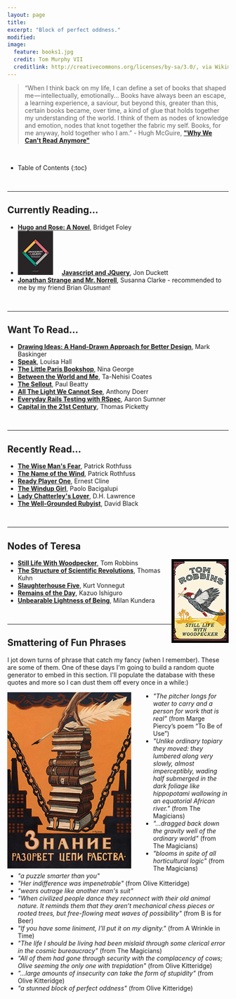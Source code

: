 ```yaml
---
layout: page
title:
excerpt: "Block of perfect oddness."
modified:
image:
  feature: books1.jpg
  credit: Tom Murphy VII
  creditlink: http://creativecommons.org/licenses/by-sa/3.0/, via Wikimedia Commons
---
```


>“When I think back on my life, I can define a set of books that shaped me — intellectually, emotionally... Books have always been an escape, a learning experience, a saviour, but beyond this, greater than this, certain books became, over time, a kind of glue that holds together my understanding of the world. I think of them as nodes of knowledge and emotion, nodes that knot together the fabric my self. Books, for me anyway, hold together who I am.” - Hugh McGuire, [**"Why We Can't Read Anymore"**](https://medium.com/@hughmcguire/why-can-t-we-read-anymore-503c38c131fe)

<br/>

* Table of Contents
{:toc}

<br/>

---


## Currently Reading...
* [**Hugo and Rose: A Novel**](http://www.amazon.com/Hugo-Rose-Novel-Bridget-Foley/dp/1250055792), Bridget Foley
* <img style="padding-right: 20px" src="/images/javascript-and-jquery-book-cover.png">[**Javascript and JQuery**](http://javascriptbook.com/), Jon Duckett
* [**Jonathan Strange and Mr. Norrell**](http://en.wikipedia.org/wiki/Jonathan_Strange_%26_Mr_Norrell), Susanna Clarke - recommended to me by my friend Brian Glusman!


<br/>



---

## Want To Read...
* [**Drawing Ideas: A Hand-Drawn Approach for Better Design**](http://www.amazon.com/Drawing-Ideas-Hand-Drawn-Approach-Better/dp/0385344627), Mark Baskinger
* [**Speak**](http://www.amazon.com/gp/product/0062391194), Louisa Hall
* [**The Little Paris Bookshop**](http://www.amazon.com/gp/product/0553418777), Nina George
* [**Between the World and Me**](http://www.amazon.com/dp/0812993543), Ta-Nehisi Coates
* [**The Sellout**](http://www.amazon.com/The-Sellout-Novel-Paul-Beatty/dp/0374260508), Paul Beatty
* [**All The Light We Cannot See**](http://www.amazon.com/All-Light-We-Cannot-See/dp/1476746583), Anthony Doerr
* [**Everyday Rails Testing with RSpec**](https://leanpub.com/everydayrailsrspec?utm_content=buffer6b50a&utm_medium=social&utm_source=twitter.com&utm_campaign=buffer), Aaron Sumner
* [**Capital in the 21st Century**](http://www.amazon.com/Capital-Twenty-First-Century-Thomas-Piketty/dp/067443000X), Thomas Picketty


<!-- * [**Git for Teams**](http://gitforteams.com/), Emma Jane Westby -->

<!-- Nicely Said: Writing for the Web with Style and Purpose -->

<!-- Riotous Assembly, Tom Sharpe -->

<!-- DEPT. OF SPECULATION, Jenny Offill -->

<!-- HOLD STILL: A Memoir with Photographs, Sally Mann -->

<!-- The Unfortunate Importance of Beauty, Amanda Filipacchi -->

<!-- Selfish, Shallow, and Self-Absorbed: Sixteen Writers on the Decision Not to Have Kids -->

<!-- Two Books from Tattered Cover -->

<!-- Charles Taylor book at Tattered Cover -->

<!-- * [**The Wallcreeper**](http://www.amazon.com/The-Wallcreeper-Nell-Zink/dp/0989760715), Nell Zink -->



<br/>

---

## Recently Read...

* [**The Wise Man's Fear**](http://www.amazon.com/The-Wise-Mans-Fear-Kingkiller/dp/0756407915), Patrick Rothfuss
* [**The Name of the Wind**](http://www.amazon.com/Name-Wind-Kingkiller-Chronicle/dp/0756404746/ref=sr_1_1?s=books&ie=UTF8&qid=1437298364&sr=1-1&keywords=name+of+the+wind&pebp=1437298365619&perid=10FJZ4KEYJAPT3MYGPQR), Patrick Rothfuss
* [**Ready Player One**](http://www.amazon.com/Ready-Player-One-A-Novel/dp/0307887448), Ernest Cline
* [**The Windup Girl**](http://www.amazon.com/The-Windup-Girl-Paolo-Bacigalupi/dp/1597801585), Paolo Bacigalupi
* [**Lady Chatterley's Lover**](http://www.amazon.com/Lady-Chatterleys-Lover-Unexpurgated-Edition-ebook/dp/B003VPX1XY), D.H. Lawrence
* [**The Well-Grounded Rubyist**](http://www.manning.com/black2/), David Black



<br/>

---

## Nodes of Teresa


<img style="float: right; border: 5px solid black" src="/images/stilllife.jpg">

* [**Still Life With Woodpecker**](http://www.amazon.com/Still-Life-Woodpecker-Tom-Robbins/dp/0553348973), Tom Robbins
* [**The Structure of Scientific Revolutions**](http://en.wikipedia.org/wiki/The_Structure_of_Scientific_Revolutions), Thomas Kuhn
* [**Slaughterhouse Five**](http://www.amazon.com/Slaughterhouse-Five-Kurt-Vonnegut/dp/0440180295), Kurt Vonnegut
* [**Remains of the Day**](http://www.amazon.com/The-Remains-Day-Kazuo-Ishiguro/dp/0679731725), Kazuo Ishiguro
* [**Unbearable Lightness of Being**](http://www.amazon.com/Unbearable-Lightness-Being-Milan-Kundera/dp/0060932139), Milan Kundera

<br/>

---

## Smattering of Fun Phrases
I jot down turns of phrase that catch my fancy (when I remember). These are some of them. One of these days I'm going to build a random quote generator to embed in this section. I'll populate the database with these quotes and more so I can dust them off every once in a while:)

<img style="float: left; padding-right: 50px" src="/images/books-to-set-you-free.jpg" alt="Znaniye razorvet tsepi rabstva [Knowledge will break the chains of slavery], a poster by Alexei Radakov (1872-1942).">

* <em>"The pitcher longs for water to carry and a person for work that is real"</em> (from Marge Piercy’s poem “To Be of Use”)
* <em>"Unlike ordinary topiary they moved: they lumbered along very slowly, almost imperceptibly, wading half submerged in the dark foliage like hippopotami wallowing in an equatorial African river."</em> (from The Magicians)
* <em>"...dragged back down the gravity well of the ordinary world"</em> (from The Magicians)
* <em>"blooms in spite of all horticultural logic"</em> (from The Magicians)
* <em>"a puzzle smarter than you"</em>
* <em>"Her indifference was impenetrable"</em> (from Olive Kitteridge)
* <em>"wears outrage like another man's suit"</em>
* <em>"When civilized people dance they reconnect with their old animal nature. It reminds them that they aren’t mechanical chess pieces or rooted trees, but free-flowing meat waves of possibility"</em> (from B is for Beer)
* <em>"If you have some liniment, I’ll put it on my dignity."</em> (from A Wrinkle in Time)
* <em>"The life I should be living had been mislaid through some clerical error in the cosmic bureaucracy"</em> (from The Magicians)
* <em>"All of them had gone through security with the complacency of cows; Olive seeming the only one with trepidation"</em> (from Olive Kitteridge)
* <em>"...large amounts of insecurity can take the form of stupidity"</em> (from Olive Kitteridge)
* <em>"a stunned block of perfect oddness"</em> (from Olive Kitteridge)



